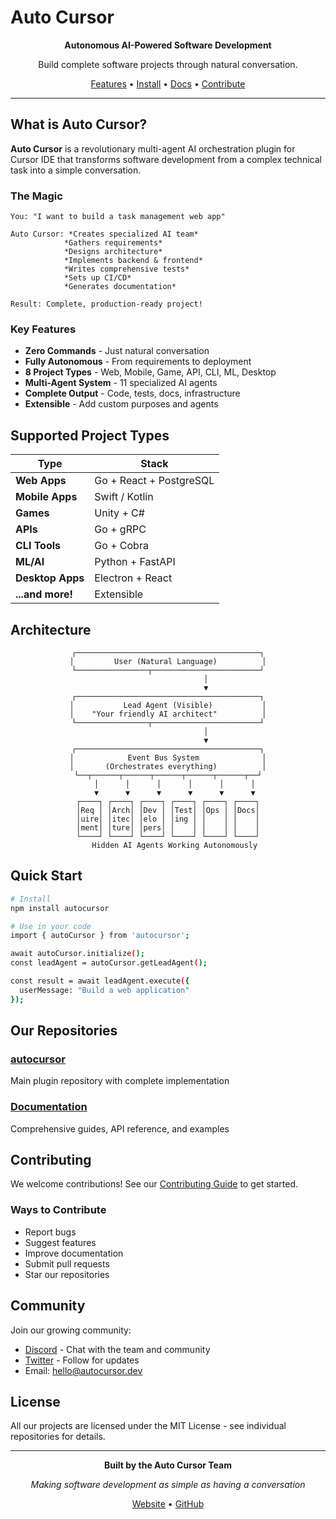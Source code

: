 # Auto Cursor

<div align="center">

**Autonomous AI-Powered Software Development**

Build complete software projects through natural conversation.

[Features](#key-features) • [Install](#quick-start) • [Docs](https://autocursor.github.io) • [Contribute](#contributing)

</div>

---

## What is Auto Cursor?

**Auto Cursor** is a revolutionary multi-agent AI orchestration plugin for Cursor IDE that transforms software development from a complex technical task into a simple conversation.

### The Magic

```
You: "I want to build a task management web app"

Auto Cursor: *Creates specialized AI team*
            *Gathers requirements*
            *Designs architecture*
            *Implements backend & frontend*
            *Writes comprehensive tests*
            *Sets up CI/CD*
            *Generates documentation*

Result: Complete, production-ready project!
```

### Key Features

- **Zero Commands** - Just natural conversation
- **Fully Autonomous** - From requirements to deployment
- **8 Project Types** - Web, Mobile, Game, API, CLI, ML, Desktop
- **Multi-Agent System** - 11 specialized AI agents
- **Complete Output** - Code, tests, docs, infrastructure
- **Extensible** - Add custom purposes and agents

## Supported Project Types

| Type | Stack |
|------|-------|
| **Web Apps** | Go + React + PostgreSQL |
| **Mobile Apps** | Swift / Kotlin |
| **Games** | Unity + C# |
| **APIs** | Go + gRPC |
| **CLI Tools** | Go + Cobra |
| **ML/AI** | Python + FastAPI |
| **Desktop Apps** | Electron + React |
| **...and more!** | Extensible |

## Architecture

<div align="center">

```
┌─────────────────────────────────────────┐
│         User (Natural Language)          │
└────────────────┬────────────────────────┘
                 │
                 ▼
┌─────────────────────────────────────────┐
│           Lead Agent (Visible)           │
│    "Your friendly AI architect"          │
└────────────────┬────────────────────────┘
                 │
                 ▼
┌─────────────────────────────────────────┐
│            Event Bus System              │
│       (Orchestrates everything)          │
└──┬──────┬──────┬──────┬──────┬──────┬──┘
   │      │      │      │      │      │
   ▼      ▼      ▼      ▼      ▼      ▼
┌────┐ ┌────┐ ┌────┐ ┌────┐ ┌────┐ ┌────┐
│Req │ │Arch│ │Dev │ │Test│ │Ops │ │Docs│
│uire│ │itec│ │elo │ │ing │ │    │ │    │
│ment│ │ture│ │pers│ │    │ │    │ │    │
└────┘ └────┘ └────┘ └────┘ └────┘ └────┘
   Hidden AI Agents Working Autonomously
```

</div>

## Quick Start

```bash
# Install
npm install autocursor

# Use in your code
import { autoCursor } from 'autocursor';

await autoCursor.initialize();
const leadAgent = autoCursor.getLeadAgent();

const result = await leadAgent.execute({
  userMessage: "Build a web application"
});
```

## Our Repositories

### [autocursor](https://github.com/autocursor/autocursor)
Main plugin repository with complete implementation

### [Documentation](https://autocursor.github.io)
Comprehensive guides, API reference, and examples

## Contributing

We welcome contributions! See our [Contributing Guide](https://github.com/autocursor/autocursor) to get started.

### Ways to Contribute

- Report bugs
- Suggest features
- Improve documentation
- Submit pull requests
- Star our repositories

## Community

Join our growing community:

- [Discord](https://discord.gg/autocursor) - Chat with the team and community
- [Twitter](https://twitter.com/autocursor) - Follow for updates
- Email: hello@autocursor.dev

## License

All our projects are licensed under the MIT License - see individual repositories for details.

---

<div align="center">

**Built by the Auto Cursor Team**

*Making software development as simple as having a conversation*

[Website](https://autocursor.github.io) • [GitHub](https://github.com/autocursor)

</div>

